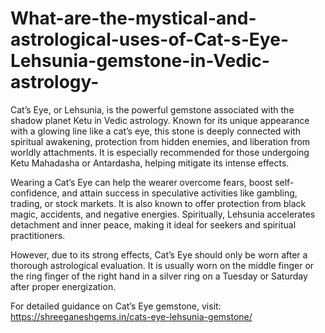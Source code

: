 # What-are-the-mystical-and-astrological-uses-of-Cat-s-Eye-Lehsunia-gemstone-in-Vedic-astrology-

Cat’s Eye, or Lehsunia, is the powerful gemstone associated with the shadow planet Ketu in Vedic astrology. Known for its unique appearance with a glowing line like a cat’s eye, this stone is deeply connected with spiritual awakening, protection from hidden enemies, and liberation from worldly attachments. It is especially recommended for those undergoing Ketu Mahadasha or Antardasha, helping mitigate its intense effects.

Wearing a Cat’s Eye can help the wearer overcome fears, boost self-confidence, and attain success in speculative activities like gambling, trading, or stock markets. It is also known to offer protection from black magic, accidents, and negative energies. Spiritually, Lehsunia accelerates detachment and inner peace, making it ideal for seekers and spiritual practitioners.

However, due to its strong effects, Cat’s Eye should only be worn after a thorough astrological evaluation. It is usually worn on the middle finger or the ring finger of the right hand in a silver ring on a Tuesday or Saturday after proper energization.

For detailed guidance on Cat’s Eye gemstone, visit:
https://shreeganeshgems.in/cats-eye-lehsunia-gemstone/
